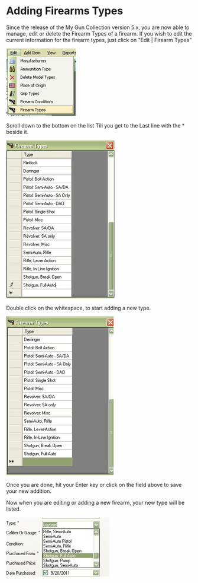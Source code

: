 # Adding Firearms Types

Since the release of the My Gun Collection version 5.x, you are now able to manage, edit or delete the Firearm Types of a firearm.  If you wish to edit the current information for the firearm types, just click on "Edit | Firearm Types"

![](images/Firearms_Types_Edit_Menu.jpg)

Scroll down to the bottom on the list Till you get to the Last line with the * beside it.

![](images/Firearms_Types_Add_AddingNew.jpg)

Double click on the whitespace, to start adding a new type.

![](images/Firearms_Types_Add_AddingNew_done.jpg)

Once you are done, hit your Enter key or click on the field above to save your new addition.

Now when you are editing or adding a new firearm, your new type will be listed.

![](images/Firearms_Types_Add_DisplayedInAction.jpg)



